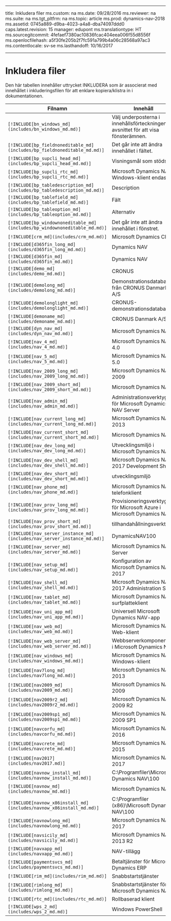 
---
title: Inkludera filer
ms.custom: na
ms.date: 09/28/2016
ms.reviewer: na
ms.suite: na
ms.tgt_pltfrm: na
ms.topic: article
ms.prod: dynamics-nav-2018
ms.assetid: 0745a889-d9ba-4023-a4a8-dba74097ddd0
caps.latest.revision: 15
manager: edupont
ms.translationtype: HT
ms.sourcegitcommit: 4fefaef7380ac10836fcac404eea006f55d8556f
ms.openlocfilehash: a5f30fe205b2f7fc591a799b4a06c28568a97ac3
ms.contentlocale: sv-se
ms.lasthandoff: 10/16/2017

---

# <a name="include-files"></a>Inkludera filer

Den här tabellen innehåller uttrycket INKLUDERA som är associerat med innehållet i inkluderingsfilen för att enklare kopiera/klistra in i dokumentationen.

|Filnamn   |Innehåll  |
|------------|---------|
|`[!INCLUDE[bn_windows_md](includes/bn_windows_md.md)]`|Välj underposterna i innehållsförteckningen i avsnittet för att visa fönsterämnen.|
|`[!INCLUDE[bp_fieldnoneditable_md](includes/bp_fieldnoneditable_md.md)]`|Det går inte att ändra innehållet i fältet.|
|`[!INCLUDE[bp_supcli_head_md](includes/bp_supcli_head_md.md)]`|Visningsmål som stöds|
|`[!INCLUDE[bp_supcli_rtc_md](includes/bp_supcli_rtc_md.md)]`|Microsoft Dynamics NAV Windows-klient endast|
|`[!INCLUDE[bp_tabledescription_md](includes/bp_tabledescription_md.md)]`|Description| 
|`[!INCLUDE[bp_tablefield_md](includes/bp_tablefield_md.md)]`|Fält|
|`[!INCLUDE[bp_tableoption_md](includes/bp_tableoption_md.md)]`|Alternativ|
|`[!INCLUDE[bp_windownoneditable_md](includes/bp_windownoneditable_md.md)]`|Det går inte att ändra innehållet i fönstret.|
|`[!INCLUDE[crm_md](includes/crm_md.md)]`|Microsoft Dynamics CRM|
|`[!INCLUDE[d365fin_long_md](includes/d365fin_long_md.md)]`|Dynamics NAV|
|`[!INCLUDE[d365fin_md](includes/d365fin_md.md)]`|Dynamics NAV|
|`[!INCLUDE[demo_md](includes/demo_md.md)]`|CRONUS|
|`[!INCLUDE[demolong_md](includes/demolong_md.md)]`|Demonstrationsdatabasen från CRONUS Danmark A/S|
|`[!INCLUDE[demolonglight_md](includes/demolonglight_md.md)]`|CRONUS-demonstrationsdatabas|
|`[!INCLUDE[demoname_md](includes/demoname_md.md)]`|CRONUS Danmark A/S|
|`[!INCLUDE[dyn_nav_md](includes/dyn_nav_md.md)]`|Microsoft Dynamics NAV|
|`[!INCLUDE[nav_4_md](includes/nav_4_md.md)]`|Microsoft Dynamics NAV 4.0|
|`[!INCLUDE[nav_5_md](includes/nav_5_md.md)]`|Microsoft Dynamics NAV 5.0|
|`[!INCLUDE[nav_2009_long_md](includes/nav_2009_long_md.md)]`|Microsoft Dynamics NAV 2009|
|`[!INCLUDE[nav_2009_short_md](includes/nav_2009_short_md.md)]`|Microsoft Dynamics NAV|
|`[!INCLUDE[nav_admin_md](includes/nav_admin_md.md)]`|Administrationsverktyg för Microsoft Dynamics NAV Server|
|`[!INCLUDE[nav_current_long_md](includes/nav_current_long_md.md)]`|Microsoft Dynamics NAV 2013|
|`[!INCLUDE[nav_current_short_md](includes/nav_current_short_md.md)]`|Microsoft Dynamics NAV|
|`[!INCLUDE[nav_dev_long_md](includes/nav_dev_long_md.md)]`|Utvecklingsmiljö i Microsoft Dynamics NAV|
|`[!INCLUDE[nav_dev_shell_md](includes/nav_dev_shell_md.md)]`|Microsoft Dynamics NAV 2017 Development Shell|
|`[!INCLUDE[nav_dev_short_md](includes/nav_dev_short_md.md)]`|utvecklingsmiljö|
|`[!INCLUDE[nav_phone_md](includes/nav_phone_md.md)]`|Microsoft Dynamics NAV-telefonklient|
|`[!INCLUDE[nav_prov_long_md](includes/nav_prov_long_md.md)]`|Provisioneringsverktyg för Microsoft Azure i Microsoft Dynamics NAV|
|`[!INCLUDE[nav_prov_short_md](includes/nav_prov_short_md.md)]`|tillhandahållningsverktyg|
|`[!INCLUDE[nav_server_instance_md](includes/nav_server_instance_md.md)]`|DynamicsNAV100|
|`[!INCLUDE[nav_server_md](includes/nav_server_md.md)]`|Microsoft Dynamics NAV Server|
|`[!INCLUDE[nav_setup_md](includes/nav_setup_md.md)]`|Konfiguration av Microsoft Dynamics NAV 2017|
|`[!INCLUDE[nav_shell_md](includes/nav_shell_md.md)]`|Microsoft Dynamics NAV 2017 Administration Shell|
|`[!INCLUDE[nav_tablet_md](includes/nav_tablet_md.md)]`|Microsoft Dynamics NAV-surfplatteklient|
|`[!INCLUDE[nav_uni_app_md](includes/nav_uni_app_md.md)]`|Universell Microsoft Dynamics NAV-app|
|`[!INCLUDE[nav_web_md](includes/nav_web_md.md)]`|Microsoft Dynamics NAV Web-klient|
|`[!INCLUDE[nav_web_server_md](includes/nav_web_server_md.md)]`|Webbserverkomponenter i Microsoft Dynamics NAV|
|`[!INCLUDE[nav_windows_md](includes/nav_windows_md.md)]`|Microsoft Dynamics NAV Windows-klient|
|`[!INCLUDE[nav7long_md](includes/nav7long_md.md)]`|Microsoft Dynamics NAV 2013|
|`[!INCLUDE[nav2009_md](includes/nav2009_md.md)]`|Microsoft Dynamics NAV 2009|
|`[!INCLUDE[nav2009r2_md](includes/nav2009r2_md.md)]`|Microsoft Dynamics NAV 2009 R2|
|`[!INCLUDE[nav2009sp1_md](includes/nav2009sp1_md.md)]`|Microsoft Dynamics NAV 2009 SP1|
|`[!INCLUDE[navcorfu_md](includes/navcorfu_md.md)]`|Microsoft Dynamics NAV 2016|
|`[!INCLUDE[navcrete_md](includes/navcrete_md.md)]`|Microsoft Dynamics NAV 2015|
|`[!INCLUDE[nav2017](includes/nav2017.md)]`|Microsoft Dynamics NAV 2017|
|`[!INCLUDE[navnow_install_md](includes/navnow_install_md.md)]`|C:\\Programfiler\\Microsoft Dynamics NAV\\100|
|`[!INCLUDE[navnow_md](includes/navnow_md.md)]`|Microsoft Dynamics NAV|
|`[!INCLUDE[navnow_x86install_md](includes/navnow_x86install_md.md)]`|C:\\Programfiler \(x86\)\\Microsoft Dynamics NAV\\100|
|`[!INCLUDE[navnowlong_md](includes/navnowlong_md.md)]`|Microsoft Dynamics NAV 2017|
|`[!INCLUDE[navsicily_md](includes/navsicily_md.md)]`|Microsoft Dynamics NAV 2013 R2|
|`[!INCLUDE[navxapp_md](includes/navxapp_md.md)]`|NAV-tillägg|
|`[!INCLUDE[paymentsvcs_md](includes/paymentsvcs_md.md)]`|Betaltjänster för Microsoft Dynamics ERP|
|`[!INCLUDE[rim_md](includes/rim_md.md)]`|Snabbstartstjänster|
|`[!INCLUDE[rimlong_md](includes/rimlong_md.md)]`|Snabbstartstjänster för Microsoft Dynamics NAV|
|`[!INCLUDE[rtc_md](includes/rtc_md.md)]`|Rollbaserad klient|
|`[!INCLUDE[wps_2_md](includes/wps_2_md.md)]`|Windows PowerShell|

